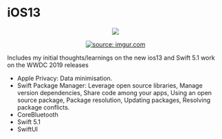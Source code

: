 # iOS13

<p align="center">



<img src="https://img.shields.io/badge/SWIFT-5.1-brightgreen.svg" />

</p>


<p align="center">
    <a href="<a href="https://imgur.com/Q0r8ZhI"><img src="https://i.imgur.com/Q0r8ZhI.jpg" title="source: imgur.com" /></a>
</p>

<Head>
Includes my initial thoughts/learnings on the new ios13 and Swift 5.1 work on the WWDC 2019 releases  
</Head>

- Apple Privacy:  Data minimisation.
- Swift Package Manager: Leverage open source libraries, Manage version dependencies, Share code among your apps, Using an open source package, Package resolution, Updating packages, Resolving package conflicts.
- CoreBluetooth
- Swift 5.1
- SwiftUI




